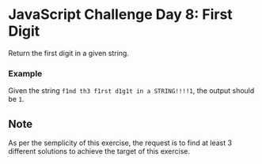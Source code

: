 # JavaScript Challenge Day 8: First Digit

Return the first digit in a given string.

### Example

Given the string `f1nd th3 f1rst d1g1t in a STRING!!!!1`, the output should be `1`.

## Note

As per the semplicity of this exercise, the request is to find at least 3 different solutions to achieve the target of this exercise.
